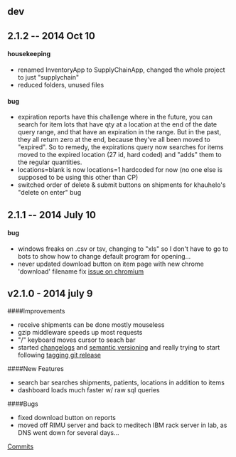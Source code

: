 ## dev

## 2.1.2 -- 2014 Oct 10

#### housekeeping
- renamed InventoryApp to SupplyChainApp, changed the whole project to just "supplychain" 
- reduced folders, unused files

#### bug
 - expiration reports have this challenge where in the future, you can search for item lots that have qty at a location at the end of the date query range, and that have an expiration in the range. But in the past, they all return zero at the end, because they've all been moved to "expired". So to remedy, the expirations query now searches for items moved to the expired location (27 id, hard coded) and "adds" them to the regular quantities.
 - locations=blank is now locations=1 hardcoded for now (no one else is supposed to be using this other than CP)
 - switched order of delete & submit buttons on shipments for khauhelo's "delete on enter" bug 

## 2.1.1 -- 2014 July 10

#### bug
 - windows freaks on .csv or tsv, changing to "xls" so I don't have to go to bots to show how to change default program for opening... 
 - never updated download button on item page with new chrome 'download' filename fix  [issue on chromium](https://code.google.com/p/chromium/issues/detail?id=373182)

## v2.1.0 - 2014 july 9

####Improvements
 - receive shipments can be done mostly mouseless
 - gzip middleware speeds up most requests
 - "/" keyboard moves cursor to seach bar
 - started [changelogs](http://www.mehdi-khalili.com/better-git-release-notes) and [semantic versioning](http://semver.org/) and really trying to start following [tagging git release](http://nvie.com/posts/a-successful-git-branching-model/)

####New Features
 - search bar searches shipments, patients, locations in addition to items
 - dashboard loads much faster w/ raw sql queries

####Bugs
 - fixed download button on reports
 - moved off RIMU server and back to meditech IBM rack server in lab, as DNS went down for several days...

[Commits](https://github.com/kdoran/botsinven/compare/master...dev)



